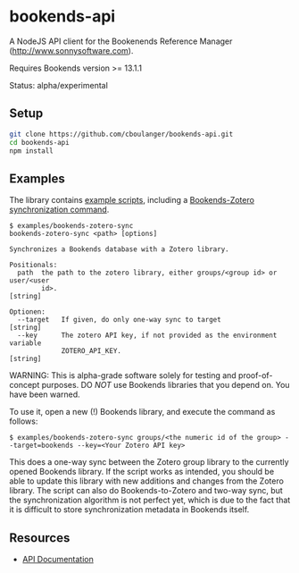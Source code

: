 # bookends-api

A NodeJS API client for the Bookenends Reference Manager (http://www.sonnysoftware.com).

Requires Bookends version >= 13.1.1

Status: alpha/experimental

## Setup
```bash
git clone https://github.com/cboulanger/bookends-api.git
cd bookends-api
npm install
```

## Examples
The library contains [example scripts](/examples), including a [Bookends-Zotero synchronization command](/examples/bookends-zotero-sync).

```
$ examples/bookends-zotero-sync
bookends-zotero-sync <path> [options]

Synchronizes a Bookends database with a Zotero library.

Positionals:
  path  the path to the zotero library, either groups/<group id> or user/<user
        id>.                                                            [string]

Optionen:
  --target   If given, do only one-way sync to target                   [string]
  --key      The zotero API key, if not provided as the environment variable
             ZOTERO_API_KEY.                                            [string]

```

WARNING: This is alpha-grade software solely for testing and proof-of-concept purposes. DO *NOT* use Bookends libraries that you depend on. You have been warned. 

To use it, open a new (!) Bookends library, and execute the command as follows:

```
$ examples/bookends-zotero-sync groups/<the numeric id of the group> --target=bookends --key=<Your Zotero API key>
```

This does a one-way sync between the Zotero group library to the currently opened Bookends library. If the script works as intended, you should be able to update this library with new additions and changes from the Zotero library. The script can also do Bookends-to-Zotero and two-way sync, but the synchronization algorithm is not perfect yet, which is due to the fact that it is difficult to store synchronization metadata in Bookends itself. 


## Resources
- [API Documentation](https://cboulanger.github.io/bookends-api/module-bookends-api.html) 
